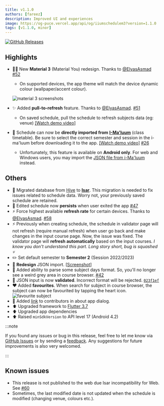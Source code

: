 ```yaml
---
title: v1.1.0
authors: [fareez]
description: Improved UI and experiences
image: https://og-puce.vercel.app/api/og/iiumschedulem3?version=1.1.0
tags: [v1.1.0, minor]
---
```


[![GitHub Releases](https://img.shields.io/badge/github-release-%23121011.svg?style=for-the-badge&logo=github&logoColor=white)](https://github.com/iqfareez/iium_schedule/releases/tag/1.1.0%2B21)

## Highlights

- 💅🏾 New **Material 3** (Material You) redesign. Thanks to [@ElyasAsmad](https://github.com/ElyasAsmad) [#52](https://github.com/iqfareez/iium_schedule/pull/52)

  - On supported devices, the app theme will match the device dynamic colour (wallpaper/accent colour).

  ![material 3 screenshots](https://user-images.githubusercontent.com/60868965/216872570-3ed6b8e4-f2cf-4811-a480-9c288e6ee6f5.png)

- :sparkles: Added **pull-to-refresh** feature. Thanks to [@ElyasAsmad](https://github.com/ElyasAsmad). [#51](https://github.com/iqfareez/iium_schedule/pull/51)
  - On saved schedule, pull the schedule to refresh subjects data (eg: venue) [[Watch demo video]](https://youtube.com/shorts/k4qmzEy7j3w?feature=share)
- :scroll: Schedule can now be **directly imported from** [**I-Ma'luum**](https://imaluum.iium.edu.my/MyAcademic/schedule) (class timetable). Be sure to select the correct semester and session in the i-ma'luum before downloading it to the app. [[Watch demo video]](https://youtube.com/shorts/pCS-3Z5_tOY) [#26](https://github.com/iqfareez/iium_schedule/issues/26)
  - Unfortunately, this feature is available on **Android only**. For web and Windows users, you may import the [JSON file from i-Ma'luum](/docs/extract/) instead.

## Others

- :truck: Migrated database from [Hive](https://docs.hivedb.dev/) to [**Isar**](https://isar.dev/). This migration is needed to fix issues related to schedule data. Worry not, your previously saved schedule are retained.
- :bug: Edited schedule now **persists** when user exited the app [#47](https://github.com/iqfareez/iium_schedule/issues/47)
- :zap: Force highest available **refresh rate** for certain devices.  Thanks to [@ElyasAsmad](https://github.com/ElyasAsmad). [#58](https://github.com/iqfareez/iium_schedule/pull/58)
- :zap: Previously when creating schedule, the schedule in validator page will not refresh (require manual refresh) when user go back and make changes in the input course page. Now, the issue was fixed. The validator page will **refresh automatically** based on the input courses. _I know you don't understand this part. Long story short, bug is squashed :skull:_
- :pencil2: Set default semester to **Semester 2** (Session 2022/2023)
- :lipstick: **Redesign** JSON import. [[Screenshot](https://imgur.com/jdtIApS.png)]
- :wrench: Added ability to parse some subject days format. So, you'll no longer see a weird grey area in course browser. [#42](https://github.com/iqfareez/iium_schedule/issues/42)
- :goal_net: JSON input is now **validated**. Incorrect format will be rejected. [`023f1ef`](https://github.com/iqfareez/iium_schedule/commit/023f1ef86f26df822c42d7b5d7b96806dd058c92)
- :heart: Added **favourites**. When search for subject in course browser, the subject can now be favourited by tapping the heart icon.
  ![favourite subject](https://imgur.com/BWCCqK6.png)
- :busts_in_silhouette: Added [link](https://github.com/iqfareez/iium_schedule#contributors) to contributors in about app dialog.
- :arrow_up: Upgraded framework to [Flutter 3.7](https://docs.flutter.dev/development/tools/sdk/release-notes/release-notes-3.7.0)
- :arrow_up: Upgraded app dependencies
- :arrow_up: Raised `minSdkVersion` to API level 17 (Android 4.2)

:::note

If you found any issues or bug in this release, feel free to let me know via [GitHub Issues](https://github.com/iqfareez/iium_schedule/issues) or
by sending a [feedback](../feedback). Any suggestions for future improvements is also very welcomed.

:::

## Known issues

- This release is not published to the web due Isar incompatibility for Web. See [#60](https://github.com/iqfareez/iium_schedule/issues/60)
- Sometimes, the last modified date is not updated when the schedule is modified (changing venue, colours etc.).
